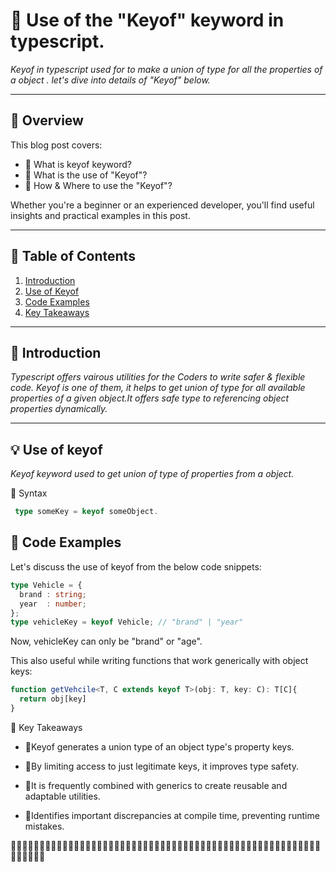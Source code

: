 # 📝 Use of the "Keyof" keyword in typescript.

_Keyof in typescript used for to make a union of type for all the properties of a object . let's dive into details of "Keyof" below._

---

## 📖 Overview

This blog post covers:

- 🔹 What is keyof keyword?
- 🔹 What is the use of "Keyof"?
- 🔹 How & Where to use the "Keyof"?

Whether you're a beginner or an experienced developer, you'll find useful insights and practical examples in this post.

---

## 📌 Table of Contents

1. [Introduction](#introduction)
2. [Use of Keyof](#UseofKeyof)
3. [Code Examples](#code-examples)
4. [Key Takeaways](#key-takeaways)

---

## 🧠 Introduction

_Typescript offers vairous utilities for the Coders to write safer & flexible code. Keyof is one of them, it helps to get union of type for all available properties of a given object.It offers safe type to referencing object properties dynamically._

---

## 💡 Use of keyof

_Keyof keyword used to get union of type of properties from a object._

📌 Syntax
```ts  
 type someKey = keyof someObject.

```
## 🔧 Code Examples
Let's discuss the use of keyof from the below code snippets:

```ts
type Vehicle = {
  brand : string;
  year  : number;
};
type vehicleKey = keyof Vehicle; // "brand" | "year"

```
Now, vehicleKey can only be "brand" or "age". 

This also useful while writing functions that work generically with object keys:

```ts
function getVehcile<T, C extends keyof T>(obj: T, key: C): T[C]{
  return obj[key]
}
``` 
📌 Key Takeaways

- 🔹Keyof generates a union type of an object type's property keys.

- 🔹By limiting access to just legitimate keys, it improves type safety.

- 🔹It is frequently combined with generics to create reusable and adaptable utilities.

- 🔹Identifies important discrepancies at compile time, preventing runtime mistakes.

🏁🏁🏁🏁🏁🏁🏁🏁🏁🏁🏁🏁🏁🏁🏁🏁🏁🏁🏁🏁🏁🏁🏁🏁🏁🏁🏁🏁🏁🏁🏁🏁🏁🏁🏁🏁🏁🏁🏁🏁🏁🏁🏁🏁🏁🏁🏁🏁🏁🏁🏁🏁🏁🏁🏁🏁🏁🏁🏁🏁